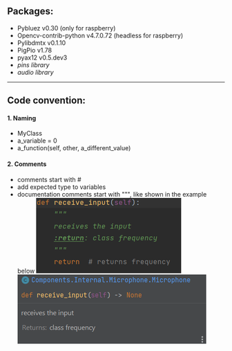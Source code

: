 ## Packages:

- Pybluez v0.30 (only for raspberry)
- Opencv-contrib-python v4.7.0.72 (headless for raspberry)
- Pylibdmtx v0.1.10
- PigPio v1.78
- pyax12 v0.5.dev3
- *pins library*
- *audio library*

***

## Code convention:

#### 1. Naming

- MyClass
- a_variable = 0
- a_function(self, other, a_different_value)

#### 2. Comments
- comments start with #
- add expected type to variables
- documentation comments start with """, like shown in the example below
![img.png](Images/documentation-comments.png)
![img.png](Images/result.png)